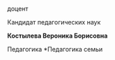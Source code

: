 доцент

Кандидат педагогических наук

**Костылева Вероника Борисовна**

Педагогика
	*Педагогика семьи